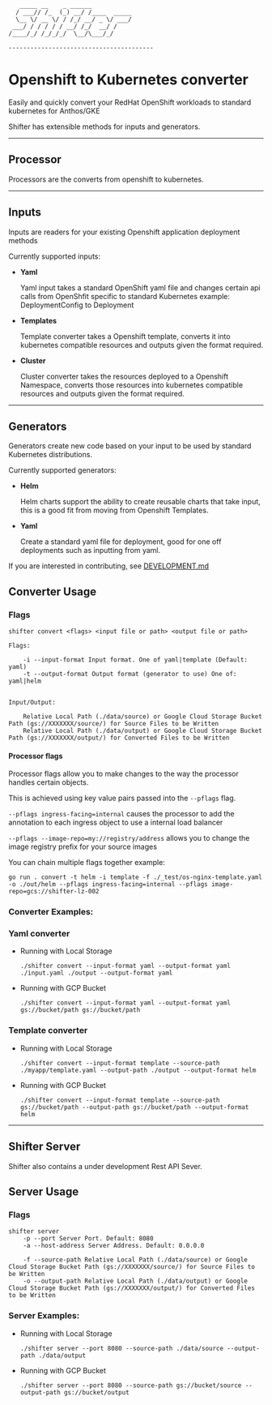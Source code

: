 ```
   _____ __    _ ______
  / ___// /_  (_) __/ /____  _____
  \__ \/ __ \/ / /_/ __/ _ \/ ___/
 ___/ / / / / / __/ /_/  __/ /
/____/_/ /_/_/_/  \__/\___/_/

----------------------------------------
```

# Openshift to Kubernetes converter

Easily and quickly convert your RedHat OpenShift workloads to standard kubernetes for Anthos/GKE

Shifter has extensible methods for inputs and generators.

---

## Processor

Processors are the converts from openshift to kubernetes.

---

## Inputs

Inputs are readers for your existing Openshift application deployment methods

Currently supported inputs:

- **Yaml**

  Yaml input takes a standard OpenShift yaml file and changes certain api calls from OpenShfit specific to standard Kubernetes example: DeploymentConfig to Deployment

- **Templates**

  Template converter takes a Openshift template, converts it into kubernetes compatible resources and outputs given the format required.

- **Cluster**

  Cluster converter takes the resources deployed to a Openshift Namespace, converts those resources into kubernetes compatible resources and outputs given the format required.

---

## Generators

Generators create new code based on your input to be used by standard Kubernetes distributions.

Currently supported generators:

- **Helm**

  Helm charts support the ability to create reusable charts that take input, this is a good fit from moving from Openshift Templates.

- **Yaml**

  Create a standard yaml file for deployment, good for one off deployments such as inputting from yaml.

If you are interested in contributing, see [DEVELOPMENT.md](./DEVELOPMENT.md)

## Converter Usage

### Flags

```
shifter convert <flags> <input file or path> <output file or path>
  
Flags:

    -i --input-format Input format. One of yaml|template (Default: yaml)
    -t --output-format Output format (generator to use) One of: yaml|helm

  
Input/Output:

    Relative Local Path (./data/source) or Google Cloud Storage Bucket Path (gs://XXXXXXX/source/) for Source Files to be Written
    Relative Local Path (./data/output) or Google Cloud Storage Bucket Path (gs://XXXXXXX/output/) for Converted Files to be Written
```

#### Processor flags

Processor flags allow you to make changes to the way the processor handles certain objects.

This is achieved using key value pairs passed into the `--pflags` flag.

`--pflags ingress-facing=internal` causes the processor to add the annotation to each ingress object to use a internal load balancer

`--pflags --image-repo=my://registry/address` allows you to change the image registry prefix for your source images


You can chain multiple flags together example:

``go run . convert -t helm -i template -f ./_test/os-nginx-template.yaml -o ./out/helm --pflags ingress-facing=internal --pflags image-repo=gcs://shifter-lz-002``

### Converter Examples:

### Yaml converter

- Running with Local Storage

  `./shifter convert --input-format yaml --output-format yaml ./input.yaml ./output --output-format yaml `

- Running with GCP Bucket

  `./shifter convert --input-format yaml --output-format yaml gs://bucket/path gs://bucket/path`

### Template converter

- Running with Local Storage

  `./shifter convert --input-format template --source-path ./myapp/template.yaml --output-path ./output --output-format helm `

- Running with GCP Bucket

  `./shifter convert --input-format template --source-path gs://bucket/path --output-path gs://bucket/path --output-format helm `

---

## Shifter Server

Shifter also contains a under development Rest API Sever.

## Server Usage

### Flags

```
shifter server
    -p --port Server Port. Default: 8080
    -a --host-address Server Address. Default: 0.0.0.0

    -f --source-path Relative Local Path (./data/source) or Google Cloud Storage Bucket Path (gs://XXXXXXX/source/) for Source Files to be Written
    -o --output-path Relative Local Path (./data/output) or Google Cloud Storage Bucket Path (gs://XXXXXXX/output/) for Converted Files to be Written
```

### Server Examples:

- Running with Local Storage

  `./shifter server --port 8080 --source-path ./data/source --output-path ./data/output `

- Running with GCP Bucket

  `./shifter server --port 8080 --source-path gs://bucket/source --output-path gs://bucket/output `
